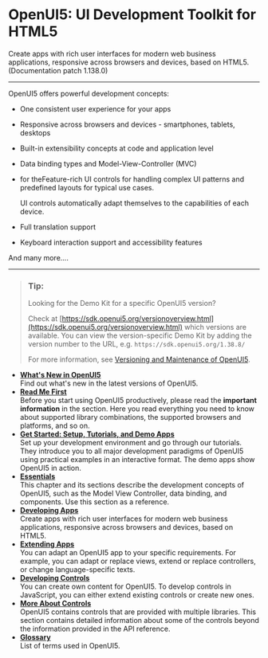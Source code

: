 <!-- loio95d113be50ae40d5b0b562b84d715227 -->

# OpenUI5: UI Development Toolkit for HTML5

Create apps with rich user interfaces for modern web business applications, responsive across browsers and devices, based on HTML5. \(Documentation patch 1.138.0\)

***

OpenUI5 offers powerful development concepts:

-   One consistent user experience for your apps

-   Responsive across browsers and devices - smartphones, tablets, desktops

-   Built-in extensibility concepts at code and application level

-   Data binding types and Model-View-Controller \(MVC\)

-   for theFeature-rich UI controls for handling complex UI patterns and predefined layouts for typical use cases.

    UI controls automatically adapt themselves to the capabilities of each device.

-   Full translation support

-   Keyboard interaction support and accessibility features


And many more....

***

> ### Tip:  
> Looking for the Demo Kit for a specific OpenUI5 version?
> 
> Check at [https://sdk.openui5.org/versionoverview.html](https://sdk.openui5.org/versionoverview.html) which versions are available. You can view the version-specific Demo Kit by adding the version number to the URL, e.g. `https://sdk.openui5.org/1.38.8/`
> 
> For more information, see [Versioning and Maintenance of OpenUI5](02_Read-Me-First/versioning-and-maintenance-of-openui5-91f0214.md).

-   **[What's New in OpenUI5](01_Whats-New/what-s-new-in-openui5-99ac68a.md "Find out what's new in the latest versions of OpenUI5.")**  
Find out what's new in the latest versions of OpenUI5.
-   **[Read Me First](02_Read-Me-First/read-me-first-167193c.md "Before you start using OpenUI5 productively, please read the important information in the section.
		Here you read everything you need to know about supported library combinations, the
		supported browsers and platforms, and so on.")**  
Before you start using OpenUI5 productively, please read the **important information** in the section. Here you read everything you need to know about supported library combinations, the supported browsers and platforms, and so on.
-   **[Get Started: Setup, Tutorials, and Demo Apps](03_Get-Started/get-started-setup-tutorials-and-demo-apps-8b49fc1.md "Set up your development environment and go through our tutorials. They introduce you to all major development paradigms of OpenUI5 using practical examples in an interactive format. The demo apps show
			OpenUI5 in action.")**  
Set up your development environment and go through our tutorials. They introduce you to all major development paradigms of OpenUI5 using practical examples in an interactive format. The demo apps show OpenUI5 in action.
-   **[Essentials](04_Essentials/essentials-ec699e0.md "This chapter and its sections describe the development concepts of OpenUI5, such as the
		Model View Controller, data binding, and components. Use this section as a reference.")**  
This chapter and its sections describe the development concepts of OpenUI5, such as the Model View Controller, data binding, and components. Use this section as a reference.
-   **[Developing Apps](05_Developing_Apps/developing-apps-23cfd95.md "Create apps with rich user interfaces for modern web business applications,
		responsive across browsers and devices, based on HTML5.")**  
Create apps with rich user interfaces for modern web business applications, responsive across browsers and devices, based on HTML5.
-   **[Extending Apps](06_Extending_SAPUI5_Applications/extending-apps-a264a9a.md "You can adapt an OpenUI5 app to your specific requirements. For example,
		you can adapt or replace views, extend or replace controllers, or change language-specific texts.")**  
You can adapt an OpenUI5 app to your specific requirements. For example, you can adapt or replace views, extend or replace controllers, or change language-specific texts.
-   **[Developing Controls](07_Developing_Controls/developing-controls-8dcab00.md "You can create own content for OpenUI5. To develop controls in
		JavaScript, you can either extend existing controls or create new ones.")**  
You can create own content for OpenUI5. To develop controls in JavaScript, you can either extend existing controls or create new ones.
-   **[More About Controls](08_More_About_Controls/more-about-controls-3ec6808.md "OpenUI5 contains controls that are provided with multiple libraries. This section
		contains detailed information about some of the controls beyond the information provided in the API reference.")**  
OpenUI5 contains controls that are provided with multiple libraries. This section contains detailed information about some of the controls beyond the information provided in the API reference.
-   **[Glossary](glossary-9ef211e.md "List of terms used in OpenUI5.")**  
List of terms used in OpenUI5.

